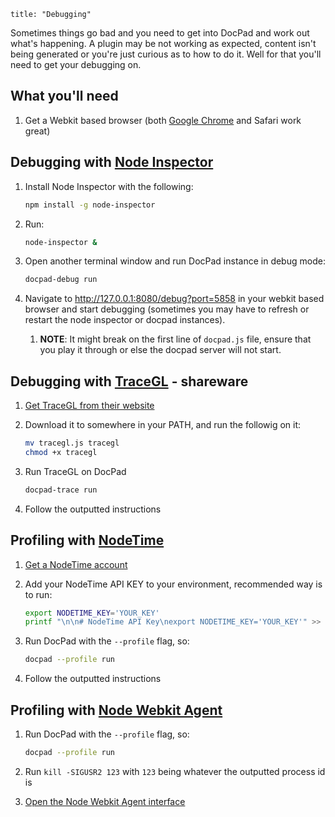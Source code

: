 ```
title: "Debugging"
```

Sometimes things go bad and you need to get into DocPad and work out what's happening. A plugin may be not working as expected, content isn't being generated or you're just curious as to how to do it. Well for that you'll need to get your debugging on.


## What you'll need

1. Get a Webkit based browser (both [Google Chrome](http://www.google.com/chrome/) and Safari work great)


## Debugging with [Node Inspector](https://github.com/dannycoates/node-inspector)

1. Install Node Inspector with the following:

	``` bash
	npm install -g node-inspector
	```

1. Run:

    ``` bash
    node-inspector &
    ```

1. Open another terminal window and run DocPad instance in debug mode:

	``` bash
	docpad-debug run
	```

1. Navigate to http://127.0.0.1:8080/debug?port=5858 in your webkit based browser and start debugging (sometimes you may have to refresh or restart the node inspector or docpad instances).
   
   1. **NOTE**: It might break on the first line of `docpad.js` file, ensure that you play it through or else the docpad server will not start.

## Debugging with [TraceGL](https://trace.gl/) - shareware

1. [Get TraceGL from their website](https://trace.gl/)

2. Download it to somewhere in your PATH, and run the followig on it:

	``` bash
    mv tracegl.js tracegl
    chmod +x tracegl
    ```

3. Run TraceGL on DocPad

	``` bash
    docpad-trace run
    ```

4. Follow the outputted instructions


## Profiling with [NodeTime](https://nodetime.com/)

1. [Get a NodeTime account](https://nodetime.com/)

2. Add your NodeTime API KEY to your environment, recommended way is to run:

	``` bash
	export NODETIME_KEY='YOUR_KEY'
	printf "\n\n# NodeTime API Key\nexport NODETIME_KEY='YOUR_KEY'" >> ~/.bash_profile
	```

3. Run DocPad with the `--profile` flag, so:

	``` bash
    docpad --profile run
    ```

4. Follow the outputted instructions


## Profiling with [Node Webkit Agent](https://github.com/c4milo/node-webkit-agent)

1. Run DocPad with the `--profile` flag, so:

	``` bash
    docpad --profile run
    ```

2. Run `kill -SIGUSR2 123` with `123` being whatever the outputted process id is

3. [Open the Node Webkit Agent interface](http://c4milo.github.io/node-webkit-agent/26.0.1410.65/inspector.html?host=localhost:9999&page=0)
